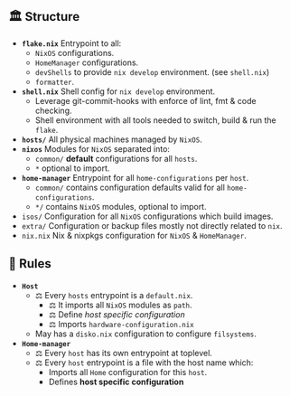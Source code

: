 ## 🏛️ Structure

- **`flake.nix`** Entrypoint to all:
    - `NixOS` configurations.
    - `HomeManager` configurations.
    - `devShells` to provide `nix develop` environment. (see `shell.nix`)
    - `formatter`.
- **`shell.nix`** Shell config for `nix develop` environment.
    - Leverage git-commit-hooks with enforce of lint, fmt & code checking.
    - Shell environment with all tools needed to switch, build & run the `flake`.
- **`hosts/`** All physical machines managed by `NixOS`.
- **`nixos`** Modules for `NixOS` separated into:
    - `common/` **default** configurations for all `hosts`.
    - `*` optional to import.
- **`home-manager`** Entrypoint for all `home-configurations` per `host`.
    - `common/` contains configuration defaults valid for all `home-configurations`.
    - `*/` contains `NixOS` modules, optional to import.
- `isos/` Configuration for all `NixOS` configurations which build images.
- `extra/` Configuration or backup files mostly not directly related to `nix`.
- `nix.nix` Nix & nixpkgs configuration for `NixOS` & `HomeManager`.

## 📜 Rules

- **`Host`**
  - ⚖️ Every `hosts` entrypoint is a `default.nix`.
    - ⚖️ It imports all `NixOS` modules as `path`.
    - ⚖️ Define *host specific configuration*
    - ⚖️ Imports `hardware-configuration.nix`
  - May has a `disko.nix` configuration to configure `filsystems`.
- **`Home-manager`**
  - ⚖️ Every `host` has its own entrypoint at toplevel.
  - ⚖️ Every `host` entrypoint is a file with the host name which:
    - Imports all `Home` configuration for this `host`.
    - Defines **host specific configuration**

